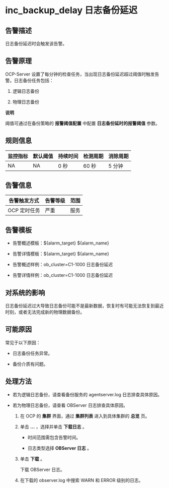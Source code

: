 inc_backup_delay 日志备份延迟
============================================



**告警描述**
-----------------------------

日志备份延迟时会触发该告警。

告警原理
-------------------------

OCP-Server 设置了每分钟的检查任务，当出现日志备份延迟超过阈值时触发告警。日志备份任务包括：

1. 逻辑日志备份



2. 物理日志备份





**说明**



阈值可通过在备份策略的 **报警阈值配置** 中配置 **日志备份延时的报警阈值** 参数。

**规则信息**
-----------------------------



| 监控指标 | 默认阈值 | 持续时间 | 检测周期 | 消除周期 |
|------|------|------|------|------|
| NA   | NA   | 0 秒  | 60 秒 | 5 分钟 |



**告警信息**
-----------------------------



|  告警触发方式  | 告警等级 | 范围 |
|----------|------|----|
| OCP 定时任务 | 严重   | 服务 |



**告警模板**
-----------------------------

* 告警概述模板：${alarm_target} ${alarm_name}



* 告警详情模板：${alarm_target} ${alarm_name}



* 告警概述样例：ob_cluster=C1-1000 日志备份延迟



* 告警详情样例：ob_cluster=C1-1000 日志备份延迟






**对系统的影响**
-------------------------------

日志备份延迟过大导致日志备份可能不是最新数据，恢复时有可能无法恢复到最近时刻，或者无法完成新的物理数据备份。

**可能原因**
-----------------------------

常见于以下原因：

* 日志备份任务异常。



* 备份介质有问题。






**处理方法**
-----------------------------

* 若为逻辑日志备份，请查看备份服务的 agentserver.log 日志排查具体原因。



* 若为物理日志备份，请查看 OBServer 日志排查具体原因。

  1. 在 OCP 的 **集群** 界面，通过 **集群列表** 进入到具体集群的 **总览** 页。



  2. 单击 **...** ，选择并单击 **下载日志** 。

     * 时间范围需包含告警时间。



     * 日志类型选择 **OBServer 日志** 。






  3. 单击 **下载** 。

     下载 OBServer 日志。


  4. 在下载的 observer.log 中搜索 WARN 和 ERROR 级别的日志。
